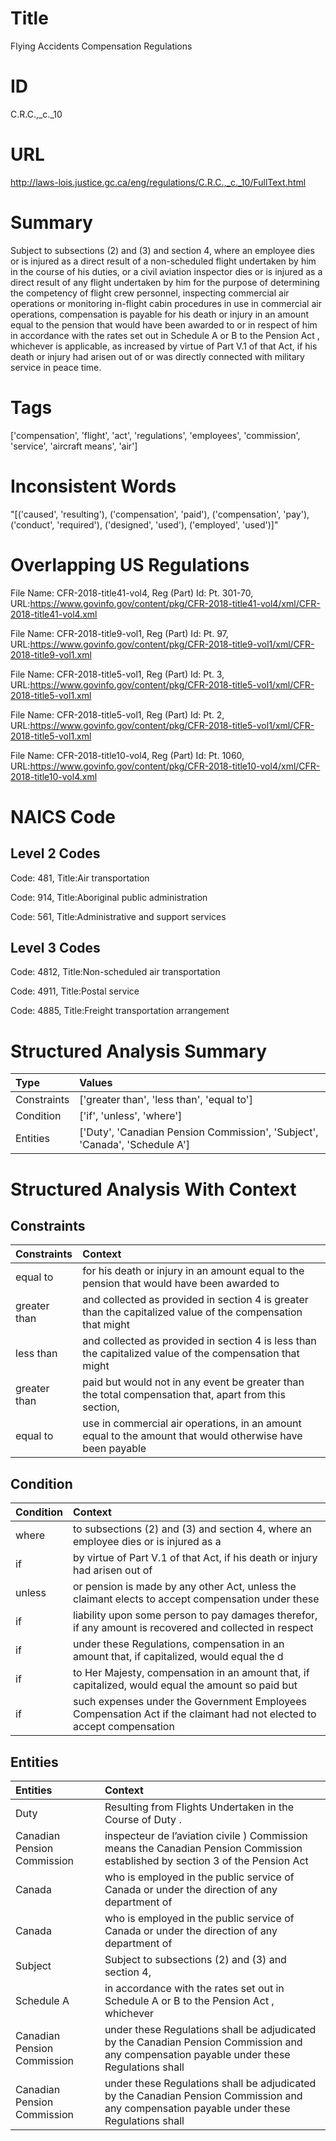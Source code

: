 # Title
Flying Accidents Compensation Regulations


# ID
C.R.C.,_c._10

# URL
http://laws-lois.justice.gc.ca/eng/regulations/C.R.C.,_c._10/FullText.html


# Summary
Subject to subsections (2) and (3) and section 4, where an employee dies or is injured as a direct result of a non-scheduled flight undertaken by him in the course of his duties, or a civil aviation inspector dies or is injured as a direct result of any flight undertaken by him for the purpose of determining the competency of flight crew personnel, inspecting commercial air operations or monitoring in-flight cabin procedures in use in commercial air operations, compensation is payable for his death or injury in an amount equal to the pension that would have been awarded to or in respect of him in accordance with the rates set out in Schedule A or B to the  Pension Act , whichever is applicable, as increased by virtue of Part V.1 of that Act, if his death or injury had arisen out of or was directly connected with military service in peace time.


# Tags
['compensation', 'flight', 'act', 'regulations', 'employees', 'commission', 'service', 'aircraft means', 'air']


# Inconsistent Words
"[('caused', 'resulting'), ('compensation', 'paid'), ('compensation', 'pay'), ('conduct', 'required'), ('designed', 'used'), ('employed', 'used')]"


# Overlapping US Regulations
File Name: CFR-2018-title41-vol4, Reg (Part) Id: Pt. 301-70, URL:https://www.govinfo.gov/content/pkg/CFR-2018-title41-vol4/xml/CFR-2018-title41-vol4.xml

File Name: CFR-2018-title9-vol1, Reg (Part) Id: Pt. 97, URL:https://www.govinfo.gov/content/pkg/CFR-2018-title9-vol1/xml/CFR-2018-title9-vol1.xml

File Name: CFR-2018-title5-vol1, Reg (Part) Id: Pt. 3, URL:https://www.govinfo.gov/content/pkg/CFR-2018-title5-vol1/xml/CFR-2018-title5-vol1.xml

File Name: CFR-2018-title5-vol1, Reg (Part) Id: Pt. 2, URL:https://www.govinfo.gov/content/pkg/CFR-2018-title5-vol1/xml/CFR-2018-title5-vol1.xml

File Name: CFR-2018-title10-vol4, Reg (Part) Id: Pt. 1060, URL:https://www.govinfo.gov/content/pkg/CFR-2018-title10-vol4/xml/CFR-2018-title10-vol4.xml




# NAICS Code
## Level 2 Codes
Code: 481, Title:Air transportation

Code: 914, Title:Aboriginal public administration

Code: 561, Title:Administrative and support services




## Level 3 Codes
Code: 4812, Title:Non-scheduled air transportation

Code: 4911, Title:Postal service

Code: 4885, Title:Freight transportation arrangement







# Structured Analysis Summary
| Type        | Values                                                                     |
|:------------|:---------------------------------------------------------------------------|
| Constraints | ['greater than', 'less than', 'equal to']                                  |
| Condition   | ['if', 'unless', 'where']                                                  |
| Entities    | ['Duty', 'Canadian Pension Commission', 'Subject', 'Canada', 'Schedule A'] |


# Structured Analysis With Context
 


## Constraints
| Constraints   | Context                                                                                                     |
|:--------------|:------------------------------------------------------------------------------------------------------------|
| equal to      | for his death or injury in an amount equal to the pension that would have been awarded to                   |
| greater than  | and collected as provided in section 4 is greater than the capitalized value of the compensation that might |
| less than     | and collected as provided in section 4 is less than the capitalized value of the compensation that might    |
| greater than  | paid but would not in any event be greater than the total compensation that, apart from this section,       |
| equal to      | use in commercial air operations, in an amount equal to the amount that would otherwise have been payable   |


## Condition
| Condition   | Context                                                                                                              |
|:------------|:---------------------------------------------------------------------------------------------------------------------|
| where       | to subsections (2) and (3) and section 4, where an employee dies or is injured as a                                  |
| if          | by virtue of Part V.1 of that Act, if his death or injury had arisen out of                                          |
| unless      | or pension is made by any other Act, unless the claimant elects to accept compensation under these                   |
| if          | liability upon some person to pay damages therefor, if any amount is recovered and collected in respect              |
| if          | under these Regulations, compensation in an amount that, if  capitalized, would equal the d                          |
| if          | to Her Majesty, compensation in an amount that, if capitalized, would equal the amount so paid but                   |
| if          | such expenses under the Government Employees Compensation Act if the claimant had not elected to accept compensation |


## Entities
| Entities                    | Context                                                                                                                                    |
|:----------------------------|:-------------------------------------------------------------------------------------------------------------------------------------------|
| Duty                        | Resulting from Flights Undertaken in the Course of Duty .                                                                                  |
| Canadian Pension Commission | inspecteur de l’aviation civile ) Commission means the Canadian Pension Commission established by section 3 of the Pension Act             |
| Canada                      | who is employed in the public service of Canada or under the direction of any department of                                                |
| Canada                      | who is employed in the public service of Canada or under the direction of any department of                                                |
| Subject                     | Subject to subsections (2) and (3) and section 4,                                                                                          |
| Schedule A                  | in accordance with the rates set out in Schedule A or B to the Pension Act , whichever                                                     |
| Canadian Pension Commission | under these Regulations shall be adjudicated by the Canadian Pension Commission and any compensation payable under these Regulations shall |
| Canadian Pension Commission | under these Regulations shall be adjudicated by the Canadian Pension Commission and any compensation payable under these Regulations shall |



